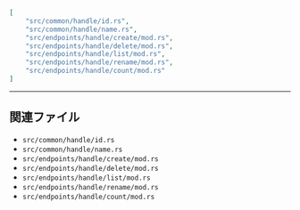 ```json
[
    "src/common/handle/id.rs",
    "src/common/handle/name.rs",
    "src/endpoints/handle/create/mod.rs",
    "src/endpoints/handle/delete/mod.rs",
    "src/endpoints/handle/list/mod.rs",
    "src/endpoints/handle/rename/mod.rs",
    "src/endpoints/handle/count/mod.rs"
]
```

---
## 関連ファイル
- `src/common/handle/id.rs`
- `src/common/handle/name.rs`
- `src/endpoints/handle/create/mod.rs`
- `src/endpoints/handle/delete/mod.rs`
- `src/endpoints/handle/list/mod.rs`
- `src/endpoints/handle/rename/mod.rs`
- `src/endpoints/handle/count/mod.rs`
